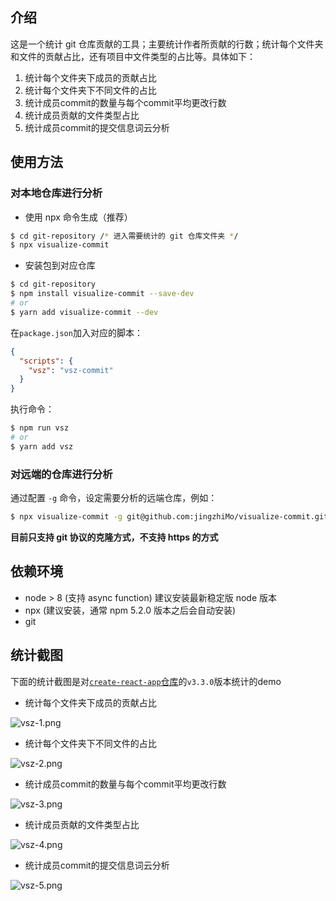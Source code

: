 ## 介绍
这是一个统计 git 仓库贡献的工具；主要统计作者所贡献的行数；统计每个文件夹和文件的贡献占比，还有项目中文件类型的占比等。具体如下：

1. 统计每个文件夹下成员的贡献占比
2. 统计每个文件夹下不同文件的占比
3. 统计成员commit的数量与每个commit平均更改行数
4. 统计成员贡献的文件类型占比
5. 统计成员commit的提交信息词云分析

## 使用方法

### 对本地仓库进行分析
* 使用 npx 命令生成（推荐）

```bash
$ cd git-repository /* 进入需要统计的 git 仓库文件夹 */
$ npx visualize-commit
```

* 安装包到对应仓库

```bash
$ cd git-repository
$ npm install visualize-commit --save-dev
# or
$ yarn add visualize-commit --dev
```

在`package.json`加入对应的脚本：

```json
{
  "scripts": {
    "vsz": "vsz-commit"
  }
}
```

执行命令：

```bash
$ npm run vsz
# or
$ yarn add vsz
```

### 对远端的仓库进行分析

通过配置 `-g` 命令，设定需要分析的远端仓库，例如：

```bash
$ npx visualize-commit -g git@github.com:jingzhiMo/visualize-commit.git
```

**目前只支持 git 协议的克隆方式，不支持 https 的方式**

## 依赖环境

* node > 8 (支持 async function) 建议安装最新稳定版 node 版本
* npx (建议安装，通常 npm 5.2.0 版本之后会自动安装)
* git

## 统计截图
下面的统计截图是对[`create-react-app`仓库](https://github.com/facebook/create-react-app)的`v3.3.0`版本统计的demo

* 统计每个文件夹下成员的贡献占比

![vsz-1.png](https://i.loli.net/2020/04/16/GvIqZgNJBsuAUy9.png)

* 统计每个文件夹下不同文件的占比

![vsz-2.png](https://i.loli.net/2020/04/16/N71aEZRvFm85uA3.png)

* 统计成员commit的数量与每个commit平均更改行数

![vsz-3.png](https://i.loli.net/2020/04/16/l2y6HX8SzwtEJO3.png)

* 统计成员贡献的文件类型占比

![vsz-4.png](https://i.loli.net/2020/04/16/oGiWFhc457CbAdV.png)

* 统计成员commit的提交信息词云分析

![vsz-5.png](https://i.loli.net/2020/04/16/UerDEdBCoI6Qsbk.png)
